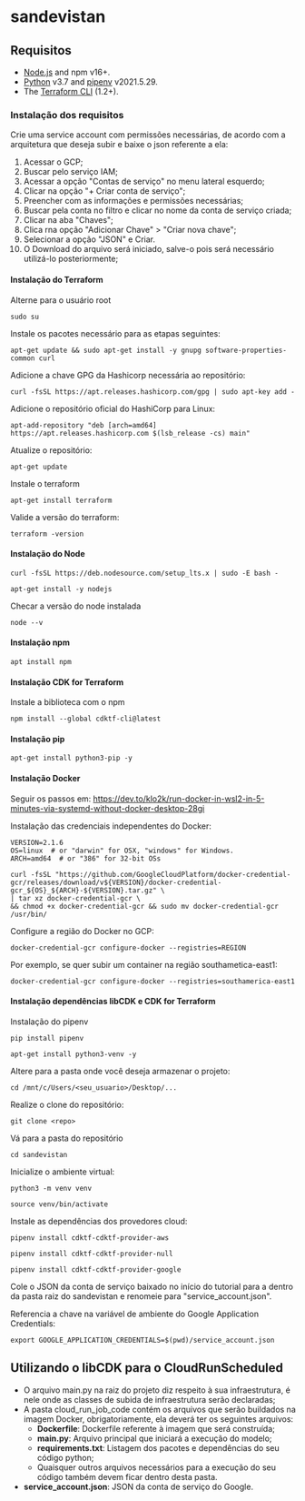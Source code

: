 # sandevistan

## Requisitos

- [Node.js](https://nodejs.org/) and npm v16+.
- [Python](https://www.python.org/downloads/) v3.7 and [pipenv](https://pipenv.pypa.io/en/latest/install/#installing-pipenv/) v2021.5.29.
- The [Terraform CLI](https://developer.hashicorp.com/terraform/tutorials/aws-get-started/install-cli) (1.2+).

### Instalação dos requisitos

Crie uma service account com permissões necessárias, de acordo com a arquitetura que deseja subir e baixe o json referente a ela:

1. Acessar o GCP;
2. Buscar pelo serviço IAM;
3. Acessar a opção "Contas de serviço" no menu lateral esquerdo;
4. Clicar na opção "+ Criar conta de serviço";
5. Preencher com as informações e permissões necessárias;
6. Buscar pela conta no filtro e clicar no nome da conta de serviço criada;
7. Clicar na aba "Chaves"; 
8. Clica rna opção "Adicionar Chave" > "Criar nova chave";
9. Selecionar a opção "JSON" e Criar.
10. O Download do arquivo será iniciado, salve-o pois será necessário utilizá-lo posteriormente;

#### Instalação do Terraform

Alterne para o usuário root

```
sudo su
```

Instale os pacotes necessário para as etapas seguintes: 

```
apt-get update && sudo apt-get install -y gnupg software-properties-common curl
```

Adicione a chave GPG da Hashicorp necessária ao repositório:

```
curl -fsSL https://apt.releases.hashicorp.com/gpg | sudo apt-key add -
```

Adicione o repositório oficial do HashiCorp para Linux: 

```
apt-add-repository "deb [arch=amd64] https://apt.releases.hashicorp.com $(lsb_release -cs) main"
```

Atualize o repositório: 

```
apt-get update
```

Instale o terraform

```
apt-get install terraform
```

Valide a versão do terraform: 

```
terraform -version
```

#### Instalação do Node

```
curl -fsSL https://deb.nodesource.com/setup_lts.x | sudo -E bash -
```

```
apt-get install -y nodejs
```

Checar a versão do node instalada

```
node --v
```

#### Instalação npm

```
apt install npm
```

#### Instalação CDK for Terraform

Instale a biblioteca com o npm

```
npm install --global cdktf-cli@latest
```

#### Instalação pip

```
apt-get install python3-pip -y
```

#### Instalação Docker

Seguir os passos em: https://dev.to/klo2k/run-docker-in-wsl2-in-5-minutes-via-systemd-without-docker-desktop-28gi

Instalação das credenciais independentes do Docker: 

```
VERSION=2.1.6
OS=linux  # or "darwin" for OSX, "windows" for Windows.
ARCH=amd64  # or "386" for 32-bit OSs

curl -fsSL "https://github.com/GoogleCloudPlatform/docker-credential-gcr/releases/download/v${VERSION}/docker-credential-gcr_${OS}_${ARCH}-${VERSION}.tar.gz" \
| tar xz docker-credential-gcr \
&& chmod +x docker-credential-gcr && sudo mv docker-credential-gcr /usr/bin/
```

Configure a região do Docker no GCP:

```
docker-credential-gcr configure-docker --registries=REGION
```

Por exemplo, se quer subir um container na região southametica-east1:

```
docker-credential-gcr configure-docker --registries=southamerica-east1
```

#### Instalação dependências libCDK e CDK for Terraform

Instalação do pipenv

```
pip install pipenv
```

```
apt-get install python3-venv -y
```

Altere para a pasta onde você deseja armazenar o projeto:

```
cd /mnt/c/Users/<seu_usuario>/Desktop/...
```

Realize o clone do repositório:

```
git clone <repo>
```

Vá para a pasta do repositório

```
cd sandevistan
```

Inicialize o ambiente virtual:

```
python3 -m venv venv
```

```
source venv/bin/activate
```

Instale as dependências dos provedores cloud:

```
pipenv install cdktf-cdktf-provider-aws
```

```
pipenv install cdktf-cdktf-provider-null
```

```
pipenv install cdktf-cdktf-provider-google
```

Cole o JSON da conta de serviço baixado no início do tutorial para a dentro da pasta raiz do sandevistan e renomeie para "service_account.json".

Referencia a chave na variável de ambiente do Google Application Credentials:

```
export GOOGLE_APPLICATION_CREDENTIALS=$(pwd)/service_account.json
```

## Utilizando o libCDK para o CloudRunScheduled

- O arquivo main.py na raiz do projeto diz respeito à sua infraestrutura, é nele onde as classes de subida de infraestrutura serão declaradas;
- A pasta cloud_run_job_code contém os arquivos que serão buildados na imagem Docker, obrigatoriamente, ela deverá ter os seguintes arquivos:
  - **Dockerfile**: Dockerfile referente à imagem que será construída;
  - **main.py**: Arquivo principal que iniciará a execução do modelo;
  - **requirements.txt**: Listagem dos pacotes e dependências do seu código python;
  - Quaisquer outros arquivos necessários para a execução do seu código também devem ficar dentro desta pasta.
- **service_account.json**: JSON da conta de serviço do Google.



